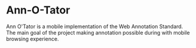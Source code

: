# Ann-O-Tator
Ann O'Tator is a mobile implementation of the Web Annotation Standard. The main goal of the project making annotation possible during with mobile browsing experience. 
